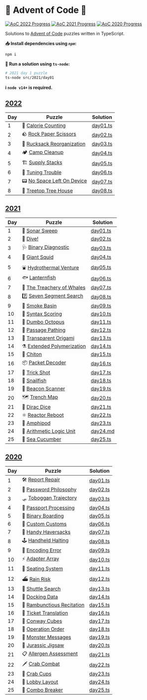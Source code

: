 # 🎄 Advent of Code 🎄

[![AoC 2022 Progress](https://img.shields.io/badge/AoC%202022-8%2F25-blue?logo=typescript&logoWidth=10)](./src/2021)
[![AoC 2021 Progress](https://img.shields.io/badge/AoC%202021-25%2F25-gold?logo=typescript&logoWidth=10)](./src/2021)
[![AoC 2020 Progress](https://img.shields.io/badge/AoC%202020-25%2F25-gold?logo=typescript&logoWidth=10)](./src/2020)

Solutions to [Advent of Code](https://adventofcode.com/) puzzles written in TypeScript.

**📥 Install dependencies using *`npm`*:**

```bash
npm i
```

**🏃 Run a solution using `ts-node`:**

```bash
# 2021 day 1 puzzle
ts-node src/2021/day01
```

**ℹ️ ️`node v14+` is required.**

## [2022](https://adventofcode.com/2022)

| Day | Puzzle                                                            | Solution                        |
|-----|-------------------------------------------------------------------|---------------------------------|
| 1   | 🍫 [Calorie Counting](https://adventofcode.com/2022/day/1)        | [day01.ts](./src/2022/day01.ts) |
| 2   | 🪨 [Rock Paper Scissors](https://adventofcode.com/2022/day/2)     | [day02.ts](./src/2022/day02.ts) |
| 3   | 🎒 [Rucksack Reorganization](https://adventofcode.com/2022/day/3) | [day03.ts](./src/2022/day03.ts) |
| 4   | 🏕 [Camp Cleanup](https://adventofcode.com/2022/day/4)            | [day04.ts](./src/2022/day04.ts) |
| 5   | 🏗️ [Supply Stacks](https://adventofcode.com/2022/day/5)          | [day05.ts](./src/2022/day05.ts) |
| 6   | 📡️ [Tuning Trouble](https://adventofcode.com/2022/day/6)         | [day06.ts](./src/2022/day06.ts) |
| 7   | 📟 [No Space Left On Device](https://adventofcode.com/2022/day/7) | [day07.ts](./src/2022/day07.ts) |
| 8   | 🌳 [Treetop Tree House](https://adventofcode.com/2022/day/8)      | [day08.ts](./src/2022/day08.ts) |

## [2021](https://adventofcode.com/2021)

| Day | Puzzle                                                              | Solution                        |
|-----|---------------------------------------------------------------------|---------------------------------|
| 1   | 📡 [Sonar Sweep](https://adventofcode.com/2021/day/1)               | [day01.ts](./src/2021/day01.ts) |
| 2   | 🤿 [Dive!](https://adventofcode.com/2021/day/2)                     | [day02.ts](./src/2021/day02.ts) |
| 3   | 🩺 [Binary Diagnostic](https://adventofcode.com/2021/day/3)         | [day03.ts](./src/2021/day03.ts) |
| 4   | 🦑 [Giant Squid](https://adventofcode.com/2021/day/4)               | [day04.ts](./src/2021/day04.ts) |
| 5   | ⛲ [Hydrothermal Venture](https://adventofcode.com/2021/day/5)       | [day05.ts](./src/2021/day05.ts) |
| 6   | 🐟 [Lanternfish](https://adventofcode.com/2021/day/6)               | [day06.ts](./src/2021/day06.ts) |
| 7   | 🐋 [The Treachery of Whales](https://adventofcode.com/2021/day/7)   | [day07.ts](./src/2021/day07.ts) |
| 8   | 7️⃣ [Seven Segment Search](https://adventofcode.com/2021/day/8)     | [day08.ts](./src/2021/day08.ts) |
| 9   | 💨 [Smoke Basin](https://adventofcode.com/2021/day/9)               | [day09.ts](./src/2021/day09.ts) |
| 10  | 🔣 [Syntax Scoring](https://adventofcode.com/2021/day/10)           | [day10.ts](./src/2021/day10.ts) |
| 11  | 🐙 [Dumbo Octopus](https://adventofcode.com/2021/day/11)            | [day11.ts](./src/2021/day11.ts) |
| 12  | 🚧 [Passage Pathing](https://adventofcode.com/2021/day/12)          | [day12.ts](./src/2021/day12.ts) |
| 13  | 🦢️ [Transparent Origami](https://adventofcode.com/2021/day/13)     | [day13.ts](./src/2021/day13.ts) |
| 14  | ⚗️ [Extended Polymerization](https://adventofcode.com/2021/day/14)  | [day14.ts](./src/2021/day14.ts) |
| 15  | 🐚 [Chiton](https://adventofcode.com/2021/day/15)                   | [day15.ts](./src/2021/day15.ts) |
| 16  | 📦️ [Packet Decoder](https://adventofcode.com/2021/day/16)          | [day16.ts](./src/2021/day16.ts) |
| 17  | 🎯️ [Trick Shot](https://adventofcode.com/2021/day/17)              | [day17.ts](./src/2021/day17.ts) |
| 18  | 🐌️️ [Snailfish](https://adventofcode.com/2021/day/18)              | [day18.ts](./src/2021/day18.ts) |
| 19  | 🔦️ [Beacon Scanner](https://adventofcode.com/2021/day/19)          | [day19.ts](./src/2021/day19.ts) |
| 20  | 🗺️ [Trench Map](https://adventofcode.com/2021/day/20)              | [day20.ts](./src/2021/day20.ts) |
| 21  | 🎲 [Dirac Dice](https://adventofcode.com/2021/day/21)               | [day21.ts](./src/2021/day21.ts) |
| 22  | ⚛️ [Reactor Reboot](https://adventofcode.com/2021/day/22)           | [day22.ts](./src/2021/day22.ts) |
| 23  | 🦐️ [Amphipod](https://adventofcode.com/2021/day/23)                | [day23.ts](./src/2021/day23.ts) |
| 24  | 🧮️ [Arithmetic Logic Unit](https://adventofcode.com/2021/day/24)   | [day24.md](./src/2021/day24.md) |
| 25  | 🥒 [Sea Cucumber](https://adventofcode.com/2021/day/25)             | [day25.ts](./src/2021/day25.ts) |

## [2020](https://adventofcode.com/2020/)

| Day | Puzzle                                                             | Solution                        |
|-----|--------------------------------------------------------------------|---------------------------------|
| 1   | 🛠️ [Report Repair](https://adventofcode.com/2020/day/1)           | [day01.ts](./src/2020/day01.ts) |
| 2   | 🔑 [Password Philosophy](https://adventofcode.com/2020/day/2)      | [day02.ts](./src/2020/day02.ts) |
| 3   | 🛷 [Toboggan Trajectory](https://adventofcode.com/2020/day/3)      | [day03.ts](./src/2020/day03.ts) |
| 4   | 🛂 [Passport Processing](https://adventofcode.com/2020/day/4)      | [day04.ts](./src/2020/day04.ts) |
| 5   | 🛫 [Binary Boarding](https://adventofcode.com/2020/day/5)          | [day05.ts](./src/2020/day05.ts) |
| 6   | 🛃 [Custom Customs](https://adventofcode.com/2020/day/6)           | [day06.ts](./src/2020/day06.ts) |
| 7   | 👜 [Handy Haversacks](https://adventofcode.com/2020/day/7)         | [day07.ts](./src/2020/day07.ts) |
| 8   | 🕹️ [Handheld Halting](https://adventofcode.com/2020/day/8)        | [day08.ts](./src/2020/day08.ts) |
| 9   | 🔢 [Encoding Error](https://adventofcode.com/2020/day/9)           | [day09.ts](./src/2020/day09.ts) |
| 10  | ⚡ [Adapter Array](https://adventofcode.com/2020/day/10)            | [day10.ts](./src/2020/day10.ts) |
| 11  | 💺 [Seating System](https://adventofcode.com/2020/day/11)          | [day11.ts](./src/2020/day11.ts) |
| 12  | ⛴️ [Rain Risk](https://adventofcode.com/2020/day/12)               | [day12.ts](./src/2020/day12.ts) |
| 13  | 🚌 [Shuttle Search](https://adventofcode.com/2020/day/13)          | [day13.ts](./src/2020/day13.ts) |
| 14  | 💾 [Docking Data](https://adventofcode.com/2020/day/14)            | [day14.ts](./src/2020/day14.ts) |
| 15  | 🧝 [Rambunctious Recitation](https://adventofcode.com/2020/day/15) | [day15.ts](./src/2020/day15.ts) |
| 16  | 🎫 [Ticket Translation](https://adventofcode.com/2020/day/16)      | [day16.ts](./src/2020/day16.ts) |
| 17  | 🧊 [Conway Cubes](https://adventofcode.com/2020/day/17)            | [day17.ts](./src/2020/day17.ts) |
| 18  | 🧮 [Operation Order](https://adventofcode.com/2020/day/18)         | [day18.ts](./src/2020/day18.ts) |
| 19  | 👹 [Monster Messages](https://adventofcode.com/2020/day/19)        | [day19.ts](./src/2020/day19.ts) |
| 20  | 🐉 [Jurassic Jigsaw](https://adventofcode.com/2020/day/20)         | [day20.ts](./src/2020/day20.ts) |
| 21  | 📋 [Allergen Assessment](https://adventofcode.com/2020/day/21)     | [day21.ts](./src/2020/day21.ts) |
| 22  | 🗡️ [Crab Combat](https://adventofcode.com/2020/day/22)            | [day22.ts](./src/2020/day22.ts) |
| 23  | 🦀 [Crab Cups](https://adventofcode.com/2020/day/23)               | [day23.ts](./src/2020/day23.ts) |
| 24  | 🏨 [Lobby Layout](https://adventofcode.com/2020/day/24)            | [day24.ts](./src/2020/day24.ts) |
| 25  | 🌟 [Combo Breaker](https://adventofcode.com/2020/day/25)           | [day25.ts](./src/2020/day25.ts) |
